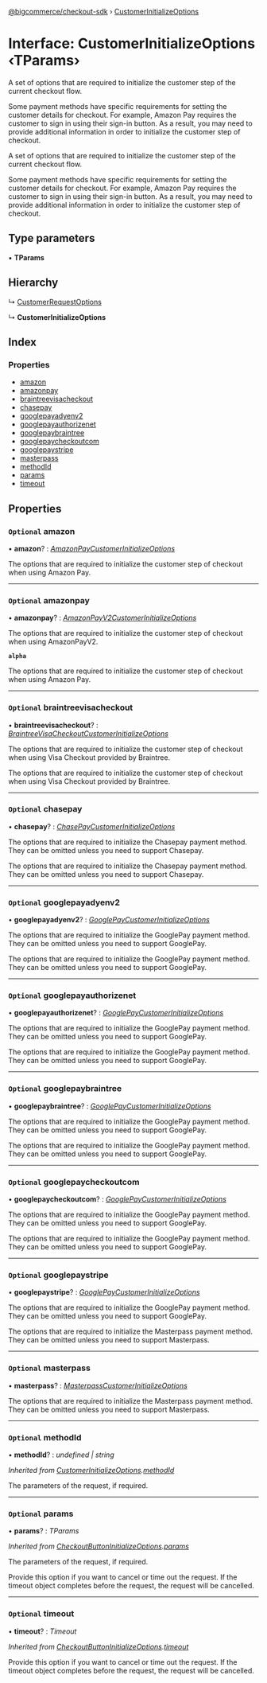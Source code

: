 [@bigcommerce/checkout-sdk](../README.md) › [CustomerInitializeOptions](customerinitializeoptions.md)

# Interface: CustomerInitializeOptions ‹**TParams**›

A set of options that are required to initialize the customer step of the
current checkout flow.

Some payment methods have specific requirements for setting the customer
details for checkout. For example, Amazon Pay requires the customer to sign in
using their sign-in button. As a result, you may need to provide additional
information in order to initialize the customer step of checkout.

A set of options that are required to initialize the customer step of the current checkout flow.

Some payment methods have specific requirements for setting the customer details for checkout. For example, Amazon Pay requires the customer to sign in using their sign-in button. As a result, you may need to provide additional information in order to initialize the customer step of checkout.

## Type parameters

▪ **TParams**

## Hierarchy

  ↳ [CustomerRequestOptions](customerrequestoptions.md)

  ↳ **CustomerInitializeOptions**

## Index

### Properties

* [amazon](customerinitializeoptions.md#optional-amazon)
* [amazonpay](customerinitializeoptions.md#optional-amazonpay)
* [braintreevisacheckout](customerinitializeoptions.md#optional-braintreevisacheckout)
* [chasepay](customerinitializeoptions.md#optional-chasepay)
* [googlepayadyenv2](customerinitializeoptions.md#optional-googlepayadyenv2)
* [googlepayauthorizenet](customerinitializeoptions.md#optional-googlepayauthorizenet)
* [googlepaybraintree](customerinitializeoptions.md#optional-googlepaybraintree)
* [googlepaycheckoutcom](customerinitializeoptions.md#optional-googlepaycheckoutcom)
* [googlepaystripe](customerinitializeoptions.md#optional-googlepaystripe)
* [masterpass](customerinitializeoptions.md#optional-masterpass)
* [methodId](customerinitializeoptions.md#optional-methodid)
* [params](customerinitializeoptions.md#optional-params)
* [timeout](customerinitializeoptions.md#optional-timeout)

## Properties

### `Optional` amazon

• **amazon**? : *[AmazonPayCustomerInitializeOptions](amazonpaycustomerinitializeoptions.md)*

The options that are required to initialize the customer step of checkout
when using Amazon Pay.

___

### `Optional` amazonpay

• **amazonpay**? : *[AmazonPayV2CustomerInitializeOptions](amazonpayv2customerinitializeoptions.md)*

The options that are required to initialize the customer step of checkout
when using AmazonPayV2.

**`alpha`** 

The options that are required to initialize the customer step of checkout when using Amazon Pay.

___

### `Optional` braintreevisacheckout

• **braintreevisacheckout**? : *[BraintreeVisaCheckoutCustomerInitializeOptions](braintreevisacheckoutcustomerinitializeoptions.md)*

The options that are required to initialize the customer step of checkout
when using Visa Checkout provided by Braintree.

The options that are required to initialize the customer step of checkout when using Visa Checkout provided by Braintree.

___

### `Optional` chasepay

• **chasepay**? : *[ChasePayCustomerInitializeOptions](chasepaycustomerinitializeoptions.md)*

The options that are required to initialize the Chasepay payment method.
They can be omitted unless you need to support Chasepay.

The options that are required to initialize the Chasepay payment method. They can be omitted unless you need to support Chasepay.

___

### `Optional` googlepayadyenv2

• **googlepayadyenv2**? : *[GooglePayCustomerInitializeOptions](googlepaycustomerinitializeoptions.md)*

The options that are required to initialize the GooglePay payment method.
They can be omitted unless you need to support GooglePay.

The options that are required to initialize the GooglePay payment method. They can be omitted unless you need to support GooglePay.

___

### `Optional` googlepayauthorizenet

• **googlepayauthorizenet**? : *[GooglePayCustomerInitializeOptions](googlepaycustomerinitializeoptions.md)*

The options that are required to initialize the GooglePay payment method.
They can be omitted unless you need to support GooglePay.

The options that are required to initialize the GooglePay payment method. They can be omitted unless you need to support GooglePay.

___

### `Optional` googlepaybraintree

• **googlepaybraintree**? : *[GooglePayCustomerInitializeOptions](googlepaycustomerinitializeoptions.md)*

The options that are required to initialize the GooglePay payment method.
They can be omitted unless you need to support GooglePay.

The options that are required to initialize the GooglePay payment method. They can be omitted unless you need to support GooglePay.

___

### `Optional` googlepaycheckoutcom

• **googlepaycheckoutcom**? : *[GooglePayCustomerInitializeOptions](googlepaycustomerinitializeoptions.md)*

The options that are required to initialize the GooglePay payment method.
They can be omitted unless you need to support GooglePay.

The options that are required to initialize the GooglePay payment method. They can be omitted unless you need to support GooglePay.

___

### `Optional` googlepaystripe

• **googlepaystripe**? : *[GooglePayCustomerInitializeOptions](googlepaycustomerinitializeoptions.md)*

The options that are required to initialize the GooglePay payment method.
They can be omitted unless you need to support GooglePay.

The options that are required to initialize the Masterpass payment method. They can be omitted unless you need to support Masterpass.

___

### `Optional` masterpass

• **masterpass**? : *[MasterpassCustomerInitializeOptions](masterpasscustomerinitializeoptions.md)*

The options that are required to initialize the Masterpass payment method.
They can be omitted unless you need to support Masterpass.

___

### `Optional` methodId

• **methodId**? : *undefined | string*

*Inherited from [CustomerInitializeOptions](customerinitializeoptions.md).[methodId](customerinitializeoptions.md#optional-methodid)*

The parameters of the request, if required.

___

### `Optional` params

• **params**? : *TParams*

*Inherited from [CheckoutButtonInitializeOptions](checkoutbuttoninitializeoptions.md).[params](checkoutbuttoninitializeoptions.md#optional-params)*

The parameters of the request, if required.

Provide this option if you want to cancel or time out the request. If the timeout object completes before the request, the request will be cancelled.

___

### `Optional` timeout

• **timeout**? : *Timeout*

*Inherited from [CheckoutButtonInitializeOptions](checkoutbuttoninitializeoptions.md).[timeout](checkoutbuttoninitializeoptions.md#optional-timeout)*

Provide this option if you want to cancel or time out the request. If the
timeout object completes before the request, the request will be
cancelled.
